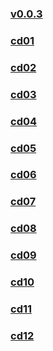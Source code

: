 ### [v0.0.3](https://github.com/littleflute/bible1/edit/master/NIV%20Live%20A%20Bible%20Experience/OldTestament/readme.md)
### [cd01](cd01)
### [cd02](cd02)
### [cd03](cd03)
### [cd04](cd04)
### [cd05](cd05)
### [cd06](cd06)
### [cd07](cd07)
### [cd08](cd08)
### [cd09](cd09)
### [cd10](cd10)
### [cd11](cd11)
### [cd12](cd12)

